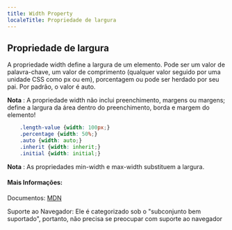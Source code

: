 ```yaml
---
title: Width Property
localeTitle: Propriedade de largura
---
```

## Propriedade de largura

A propriedade width define a largura de um elemento. Pode ser um valor de palavra-chave, um valor de comprimento (qualquer valor seguido por uma unidade CSS como px ou em), porcentagem ou pode ser herdado por seu pai. Por padrão, o valor é auto.

**Nota** : A propriedade width não inclui preenchimento, margens ou margens; define a largura da área dentro do preenchimento, borda e margem do elemento!

```css
    .length-value {width: 100px;} 
    .percentage {width: 50%;} 
    .auto {width: auto;} 
    .inherit {width: inherit;} 
    .initial {width: initial;} 
```

**Nota** : As propriedades min-width e max-width substituem a largura.

#### Mais Informações:

Documentos: [MDN](https://developer.mozilla.org/en-US/docs/Web/CSS/width)

Suporte ao Navegador: Ele é categorizado sob o "subconjunto bem suportado", portanto, não precisa se preocupar com suporte ao navegador